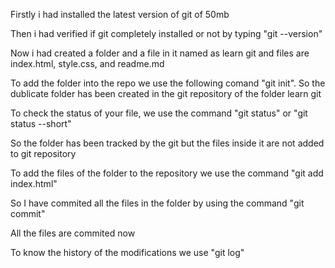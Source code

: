 Firstly i had installed the latest version of git of 50mb

Then i had verified if git completely installed or not by typing "git --version"

Now i had created a folder and a file in it named as learn git and files are index.html, style.css, and readme.md

To add the folder into the repo we use the following comand "git init". So the dublicate folder has been created in the git repository of the folder learn git

To check the status of your file, we use the command "git status" or "git status --short"

So the folder has been tracked by the git but the files inside it are not added to git repository 

To add the files of the folder to the repository we use the command "git add index.html"

So I have commited all the files in the folder by using the command "git commit"

All the files are commited now

To know the history of the modifications we use "git log"